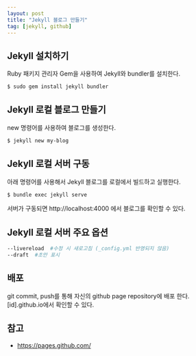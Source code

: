 ```yaml
---
layout: post
title: "Jekyll 블로그 만들기"
tag: [jekyll, github]
---
```


## Jekyll 설치하기
Ruby 패키지 관리자 Gem을 사용하여 Jekyll와 bundler를 설치한다.
~~~bash
$ sudo gem install jekyll bundler
~~~

## Jekyll 로컬 블로그 만들기
new 명령어를 사용하여 블로그를 생성한다.
~~~bash
$ jekyll new my-blog
~~~

## Jekyll 로컬 서버 구동
아래 명령어를 사용해서 Jekyll 블로그를 로컬에서 빌드하고 실행한다.
~~~bash
$ bundle exec jekyll serve
~~~
서버가 구동되면 http://localhost:4000 에서 블로그를 확인할 수 있다.

## Jekyll 로컬 서버 주요 옵션
~~~bash
--livereload  #수정 시 새로고침 (_config.yml 반영되지 않음)
--draft  #초안 표시
~~~

## 배포
git commit, push를 통해 자신의 github page repository에 배포 한다.
[id].github.io에서 확인할 수 있다.

## 참고
* https://pages.github.com/
